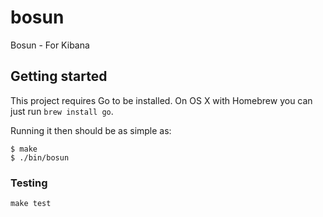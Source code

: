 # bosun

Bosun - For Kibana

## Getting started

This project requires Go to be installed. On OS X with Homebrew you can just run `brew install go`.

Running it then should be as simple as:

```console
$ make
$ ./bin/bosun
```

### Testing

``make test``